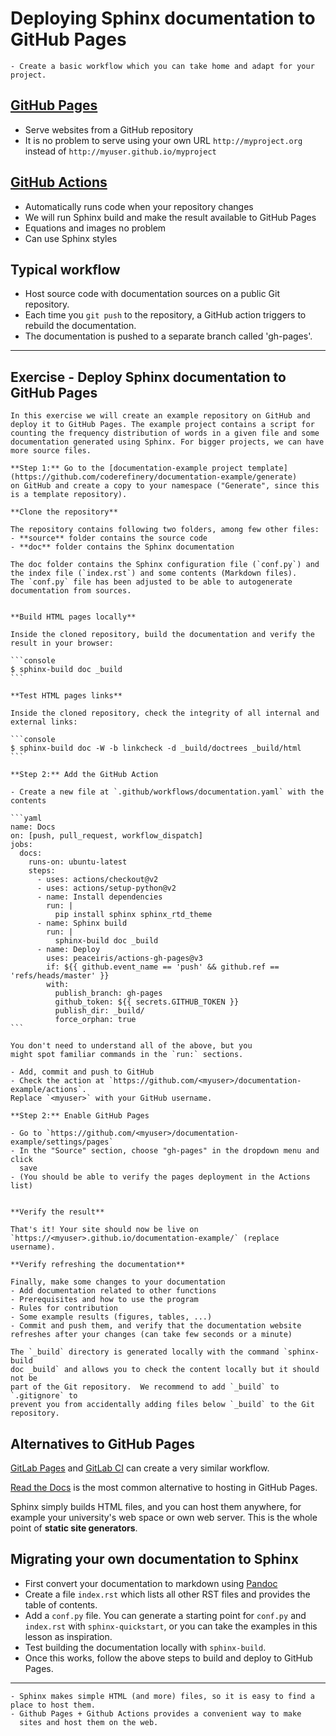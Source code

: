 # Deploying Sphinx documentation to GitHub Pages

```{objectives}
- Create a basic workflow which you can take home and adapt for your project.
```

## [GitHub Pages](https://pages.github.com/)

- Serve websites from a GitHub repository
- It is no problem to serve using your own URL `http://myproject.org` instead of `http://myuser.github.io/myproject`


## [GitHub Actions](https://github.com/features/actions/)

- Automatically runs code when your repository changes
- We will run Sphinx build and make the result available to GitHub Pages
- Equations and images no problem
- Can use Sphinx styles

## Typical workflow

- Host source code with documentation sources on a public Git repository.
- Each time you `git push` to the repository, a GitHub action triggers to
  rebuild the documentation.
- The documentation is pushed to a separate branch called 'gh-pages'.

---

## Exercise - Deploy Sphinx documentation to GitHub Pages

``````{exercise} gh-pages-1: Deploy Sphinx documentation to GitHub Pages
In this exercise we will create an example repository on GitHub and
deploy it to GitHub Pages. The example project contains a script for
counting the frequency distribution of words in a given file and some
documentation generated using Sphinx. For bigger projects, we can have
more source files.

**Step 1:** Go to the [documentation-example project template](https://github.com/coderefinery/documentation-example/generate)
on GitHub and create a copy to your namespace ("Generate", since this
is a template repository).

**Clone the repository**

The repository contains following two folders, among few other files:
- **source** folder contains the source code
- **doc** folder contains the Sphinx documentation

The doc folder contains the Sphinx configuration file (`conf.py`) and the index file (`index.rst`) and some contents (Markdown files).
The `conf.py` file has been adjusted to be able to autogenerate documentation from sources.


**Build HTML pages locally**

Inside the cloned repository, build the documentation and verify the result in your browser:

```console
$ sphinx-build doc _build
```

**Test HTML pages links**

Inside the cloned repository, check the integrity of all internal and external links:

```console
$ sphinx-build doc -W -b linkcheck -d _build/doctrees _build/html
```

**Step 2:** Add the GitHub Action

- Create a new file at `.github/workflows/documentation.yaml` with the contents

```yaml
name: Docs
on: [push, pull_request, workflow_dispatch]
jobs:
  docs:
    runs-on: ubuntu-latest
    steps:
      - uses: actions/checkout@v2
      - uses: actions/setup-python@v2
      - name: Install dependencies
        run: |
          pip install sphinx sphinx_rtd_theme
      - name: Sphinx build
        run: |
          sphinx-build doc _build
      - name: Deploy
        uses: peaceiris/actions-gh-pages@v3
        if: ${{ github.event_name == 'push' && github.ref == 'refs/heads/master' }}
        with:
          publish_branch: gh-pages
          github_token: ${{ secrets.GITHUB_TOKEN }}
          publish_dir: _build/
          force_orphan: true
```

You don't need to understand all of the above, but you
might spot familiar commands in the `run:` sections.

- Add, commit and push to GitHub
- Check the action at `https://github.com/<myuser>/documentation-example/actions`.
Replace `<myuser>` with your GitHub username.

**Step 2:** Enable GitHub Pages

- Go to `https://github.com/<myuser>/documentation-example/settings/pages`
- In the "Source" section, choose "gh-pages" in the dropdown menu and click
  save
- (You should be able to verify the pages deployment in the Actions list)


**Verify the result**

That's it! Your site should now be live on
`https://<myuser>.github.io/documentation-example/` (replace username).

**Verify refreshing the documentation**

Finally, make some changes to your documentation
- Add documentation related to other functions
- Prerequisites and how to use the program
- Rules for contribution
- Some example results (figures, tables, ...)
- Commit and push them, and verify that the documentation website refreshes after your changes (can take few seconds or a minute)
``````

```{callout} Do not add the generated build directory to your repository
The `_build` directory is generated locally with the command `sphinx-build
doc _build` and allows you to check the content locally but it should not be
part of the Git repository.  We recommend to add `_build` to `.gitignore` to
prevent you from accidentally adding files below `_build` to the Git
repository.
```


## Alternatives to GitHub Pages

[GitLab Pages](https://docs.gitlab.com/ee/user/project/pages/) and [GitLab CI](https://docs.gitlab.com/ee/ci/) can create a very similar workflow.

[Read the Docs](https://readthedocs.org) is the most common alternative to
hosting in GitHub Pages.

Sphinx simply builds HTML files, and you can host them anywhere, for
example your university's web space or own web server.  This is the
whole point of **static site generators**.


## Migrating your own documentation to Sphinx

- First convert your documentation to markdown using [Pandoc](https://pandoc.org)
- Create a file `index.rst` which lists all other RST files and provides the
  table of contents.
- Add a `conf.py` file. You can generate a starting point for `conf.py` and
  `index.rst` with `sphinx-quickstart`, or you can take the examples in this
  lesson as inspiration.
- Test building the documentation locally with `sphinx-build`.
- Once this works, follow the above steps to build and deploy to GitHub Pages.



---

```{keypoints}
- Sphinx makes simple HTML (and more) files, so it is easy to find a place to host them.
- Github Pages + Github Actions provides a convenient way to make
  sites and host them on the web.
```
